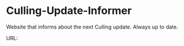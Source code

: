 # Culling-Update-Informer

Website that informs about the next Culling update. Always up to date.

URL:
